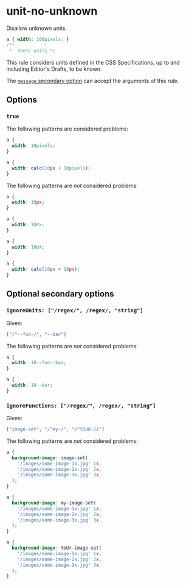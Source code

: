 # unit-no-unknown

Disallow unknown units.

<!-- prettier-ignore -->
```css
a { width: 100pixels; }
/**           ↑
 *  These units */
```

This rule considers units defined in the CSS Specifications, up to and including Editor's Drafts, to be known.

The [`message` secondary option](https://github.com/stylelint/stylelint/tree/15.5.0/docs/user-guide/configure.md#message) can accept the arguments of this rule.

## Options

### `true`

The following patterns are considered problems:

<!-- prettier-ignore -->
```css
a {
  width: 10pixels;
}
```

<!-- prettier-ignore -->
```css
a {
  width: calc(10px + 10pixels);
}
```

The following patterns are _not_ considered problems:

<!-- prettier-ignore -->
```css
a {
  width: 10px;
}
```

<!-- prettier-ignore -->
```css
a {
  width: 10Px;
}
```

<!-- prettier-ignore -->
```css
a {
  width: 10pX;
}
```

<!-- prettier-ignore -->
```css
a {
  width: calc(10px + 10px);
}
```

## Optional secondary options

### `ignoreUnits: ["/regex/", /regex/, "string"]`

Given:

```json
["/^--foo-/", "--bar"]
```

The following patterns are _not_ considered problems:

<!-- prettier-ignore -->
```css
a {
  width: 10--foo--baz;
}
```

<!-- prettier-ignore -->
```css
a {
  width: 10--bar;
}
```

### `ignoreFunctions: ["/regex/", /regex/, "string"]`

Given:

```json
["image-set", "/^my-/", "/^YOUR-/i"]
```

The following patterns are _not_ considered problems:

<!-- prettier-ignore -->
```css
a {
  background-image: image-set(
    '/images/some-image-1x.jpg' 1x,
    '/images/some-image-2x.jpg' 2x,
    '/images/some-image-3x.jpg' 3x
  );
}
```

<!-- prettier-ignore -->
```css
a {
  background-image: my-image-set(
    '/images/some-image-1x.jpg' 1x,
    '/images/some-image-2x.jpg' 2x,
    '/images/some-image-3x.jpg' 3x
  );
}
```

<!-- prettier-ignore -->
```css
a {
  background-image: YoUr-image-set(
    '/images/some-image-1x.jpg' 1x,
    '/images/some-image-2x.jpg' 2x,
    '/images/some-image-3x.jpg' 3x
  );
}
```
